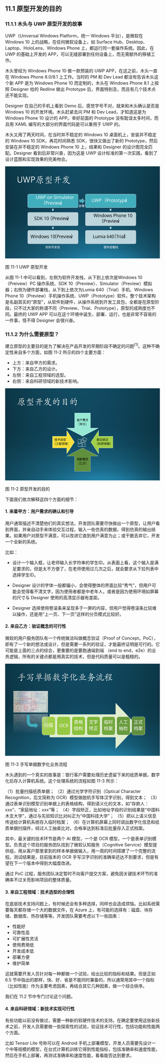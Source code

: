 ## 11.1 原型开发的目的

### 11.1.1 木头与 UWP 原型开发的故事

UWP（Universal Windows Platform，统一 Windows 平台），是微软在 Windows 10 上的战略，在任何微软设备上，如 Surface Hub、Desktop、Laptop、HoloLens、Windows Phone 上，都运行同一套操作系统。因此，在 UWP 的基础上开发的 APP，可以无缝部署到任何设备上，而无需额外的移植工作。

木头曾经为 Windows Phone 10 做一款预装的 UWP APP，在这之前，木头一直在 Windows Phone 8.0/8.1 上工作。当时的 PM 和 Dev Lead 都没有告诉木头这个新 APP 是为 Windows Phone 10 而定制的，木头在 Windows Phone 8.1 上按照 Designer 给的 Redline 做出 Prototype 后，界面特别丑，而且有几个技术点还不能实现。

Designer 在自己的手机上看到 Demo 后，感觉字号不对，就来和木头确认是否是 Windows 10 的开发环境。木头赶紧去问 PM 和 Dev Lead，才知道这是为 Windows Phone 10 设计的 APP。幸好前面的 Prototype 没有耽误太多时间，而且用 XAML 编写的大部分的界面代码是可以重用于 UWP 的。

木头又用了两天时间，在当时并不稳定的 Windows 10 桌面机上，安装并不稳定的 Windows 10 SDK，再花时间熟悉 SDK，很快又做出了新的 Prototype，然后安装在并不稳定的 Windows Phone 10 上，结果和 Designer 的设计图完全匹配。Designer 看到后非常兴奋，因为这是 UWP 设计标准的第一次实践，看到了设计蓝图和实现效果的完美吻合。

<img src="img/Slide3.SVG" height=300/>

图 11-1 UWP 原型开发

从图 11-1 中可以看到，左侧为软件开发栈，从下到上依次是Windows 10（Preivew）PC 操作系统、SDK 10（Preview）、Simulator（Preview）模拟器；右侧为硬件部署栈，从下到上依次为Lumia 640（Trial）手机、Windows Phone 10（Preview）手机操作系统、UWP（Prototype）软件。整个技术架构是名副其实的“原型”，从软件到硬件，从操作系统到开发工具包，全都是在原型阶段，只不过大家的称谓不同（Preview、Trial、Prototype），原型的成熟度也不同。最终的 UWP APP 可以在这个环境中诞生、部署、运行，也是非常不容易的一件事，怪不得 Designer 会很兴奋。

### 11.1.2 为什么需要原型？

建立原型的主要目的是为了解决在产品开发的早期阶段不确定的问题$^{[1]}$。这种不确定性来自多个方面，如图 11-2 所示的四个主要方面：

- 上方：来自甲方的需求。
- 下方：来自乙方的设计。
- 左侧：来自工程领域的选型。
- 右侧：来自科研领域的新技术影响。

<img src="img/Slide4.SVG" height=300/>

图 11-2 原型开发的目的


下面我们依次解释这四个方面的细节：

#### 1. 来着甲方：用户需求的确认和引导
   
用户通常描述不清楚他们的真实想法，开发团队需要尽快做出一个原型，让用户看到界面，并亲自动手来体验交互过程，输入一些仿真的数据，得到仿真的输出结果。如果用户对原型不满意，可以改进它直到用户满意为止；或干脆丢弃它，开发一个全新的系统。

比如：

- 设计一个输入框，让老师输入长字符串的学生ID。从表面上看，这个输入是满足要求的，但是太不方便了，在老师使用过几次之后，就会要求从下拉列表中选择学生ID。
  
- Designer 设计的字体一般都偏小，会使得整体的界面比较“秀气”，但用户可能会觉得看不清文字，因为使用者都是中老年人，或者是因为使用环境如屏幕的尺寸与 Designer 使用的高清显示器有差距。
  
- Designer 选择使用卷滚条来呈现多于一屏的内容，但用户觉得卷滚条比较难以操作，还是用“上一页、下一页”这样的分页模式比较好。

#### 2. 来自乙方：验证概念的可行性

微软的用户服务团队有一个传统做法叫做概念验证（Proof of Concept，PoC），即有了一个新的想法或设计，但是需要一系列的验证，才能最终证明是可行的。它可能是上面的三点的综合，更重要的是要跑通端到端 （end to end，e2e）的业务逻辑，所有的关键点都是用真实的技术，但是代码质量可以是粗糙的。

   
<img src="img/Slide5.SVG" height=300/>
   
 图 11-3 手写单据数字化业务流程
      

木头遇到的一个真实的故事是：银行客户需要处理历史遗留下来的纸质单据，数字化后存入计算机系统。这个处理系统的流程如图 11-3 所示：

（1）批量扫描纸质单据；
（2）通过光学字符识别（Optical Character Recognition，后文简称为 OCR）模型做脱机手写体汉字识别，得到文本；
（3）通过表单识别模型识别单据上的表格结构，得到语义化的文本，如“存款人：xxx”、“家庭地址：xxx”等；
（4）字段矫正，比如地址字段的识别结果是“中国料木支大学”，通过与先验知识比对纠正为“中国科技大学”；
（5）把以上语义信息传送给计算机系统存入临时档案；
（6）在计算机屏幕上同时调出数字化信息和纸质单据扫描件，经过人工抽查比对，合格率达到标准后批量存入正式档案。

   其中，最关键的技术环节是两个 AI 模型，一个是 OCR 模型，一个是表单识别模型。负责这个项目的服务团队找到了微软认知服务（Cognitive Service）模型提供组，用从客户那里拿到的样本单据做输入，用一周的时间搭建了一个完整的流程。测试结果是，目前版本的 OCR 手写汉字识别的准确率还达不到要求，但是有望在下一个版本中得到大幅度改进。

   通过 PoC 过程，服务团队决定暂时不向客户提交方案，避免因关键技术环节的准确率不过关而影响项目的整体质量。

#### 3. 来自工程领域：技术选型的合理性

在底层技术支持问题上，有时候还会有多种选择，同样也会造成烦恼。比如系统需要每天都存储一个大的数据文件，在 Azure 上，有可能的选择有：磁盘、块存储、数据库、热存储等等。开发团队需要考虑以下一些因素：

- 性能好
- 可靠性高
- 可扩展性灵活
- 使用费用低
- 开发成本低
- 部署方便
- 维护简单
   
这就需要开发人员针对每一种都做一个试验，给出比较的指标和结果。但是正如 6.5 节中指出的那样，快、好、省是不能同时兼备的，所以通常用其中一个指标（比如性能）作为主要考虑因素，再结合其它几种因素，做一个综合排序。

我们在 11.2 节中专门讨论这个问题。

#### 4. 来自科研领域：新技术实现可行性
   
有些功能以前没有做过，需要一种新的软硬件技术的支持。在确定要使用这些新技术之前，开发人员需要做一些探索性的试验，验证技术可行性，包括功能和性能两个方面。
   
比如 Tensor Lite 号称可以在 Android 手机上部署模型，开发人员需要先设计一个中等规模的模型，在台式计算机训练它得到性能指标，包括准确率和速度性能，然后在手机上部署，再测试准确率和速度性能，看看能否达到要求。
